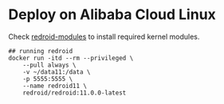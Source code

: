 # Deploy on Alibaba Cloud Linux

Check [redroid-modules](https://github.com/remote-android/redroid-modules) to install
required kernel modules.

```
## running redroid
docker run -itd --rm --privileged \
    --pull always \
    -v ~/data11:/data \
    -p 5555:5555 \
    --name redroid11 \
    redroid/redroid:11.0.0-latest
```
